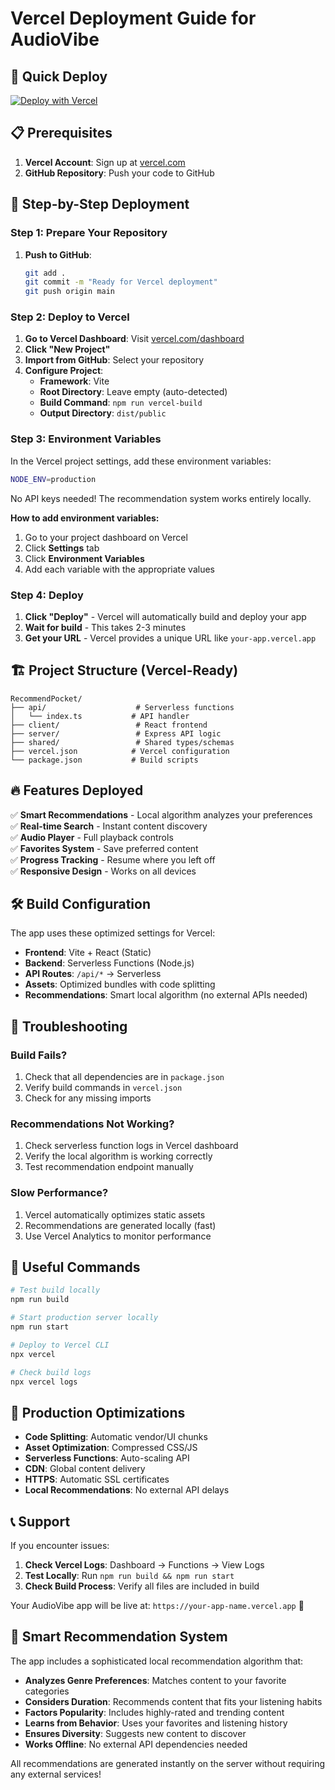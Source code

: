 # Vercel Deployment Guide for AudioVibe

## 🚀 Quick Deploy

[![Deploy with Vercel](https://vercel.com/button)](https://vercel.com/new/clone?repository-url=https://github.com/yourusername/RecommendPocket)

## 📋 Prerequisites

1. **Vercel Account**: Sign up at [vercel.com](https://vercel.com)
2. **GitHub Repository**: Push your code to GitHub

## 🔧 Step-by-Step Deployment

### Step 1: Prepare Your Repository

1. **Push to GitHub**:
   ```bash
   git add .
   git commit -m "Ready for Vercel deployment"
   git push origin main
   ```

### Step 2: Deploy to Vercel

1. **Go to Vercel Dashboard**: Visit [vercel.com/dashboard](https://vercel.com/dashboard)
2. **Click "New Project"**
3. **Import from GitHub**: Select your repository
4. **Configure Project**:
   - **Framework**: Vite
   - **Root Directory**: Leave empty (auto-detected)
   - **Build Command**: `npm run vercel-build`
   - **Output Directory**: `dist/public`

### Step 3: Environment Variables

In the Vercel project settings, add these environment variables:

```bash
NODE_ENV=production
```

No API keys needed! The recommendation system works entirely locally.

**How to add environment variables:**
1. Go to your project dashboard on Vercel
2. Click **Settings** tab
3. Click **Environment Variables**
4. Add each variable with the appropriate values

### Step 4: Deploy

1. **Click "Deploy"** - Vercel will automatically build and deploy your app
2. **Wait for build** - This takes 2-3 minutes
3. **Get your URL** - Vercel provides a unique URL like `your-app.vercel.app`

## 🏗️ Project Structure (Vercel-Ready)

```
RecommendPocket/
├── api/                    # Serverless functions
│   └── index.ts           # API handler
├── client/                 # React frontend
├── server/                 # Express API logic
├── shared/                 # Shared types/schemas
├── vercel.json            # Vercel configuration
└── package.json           # Build scripts
```

## 🔥 Features Deployed

✅ **Smart Recommendations** - Local algorithm analyzes your preferences  
✅ **Real-time Search** - Instant content discovery  
✅ **Audio Player** - Full playback controls  
✅ **Favorites System** - Save preferred content  
✅ **Progress Tracking** - Resume where you left off  
✅ **Responsive Design** - Works on all devices  

## 🛠️ Build Configuration

The app uses these optimized settings for Vercel:

- **Frontend**: Vite + React (Static)
- **Backend**: Serverless Functions (Node.js)
- **API Routes**: `/api/*` → Serverless
- **Assets**: Optimized bundles with code splitting
- **Recommendations**: Smart local algorithm (no external APIs needed)

## 🚨 Troubleshooting

### Build Fails?
1. Check that all dependencies are in `package.json`
2. Verify build commands in `vercel.json`
3. Check for any missing imports

### Recommendations Not Working?
1. Check serverless function logs in Vercel dashboard
2. Verify the local algorithm is working correctly
3. Test recommendation endpoint manually

### Slow Performance?
1. Vercel automatically optimizes static assets
2. Recommendations are generated locally (fast)
3. Use Vercel Analytics to monitor performance

## 🔗 Useful Commands

```bash
# Test build locally
npm run build

# Start production server locally
npm run start

# Deploy to Vercel CLI
npx vercel

# Check build logs
npx vercel logs
```

## 🎯 Production Optimizations

- **Code Splitting**: Automatic vendor/UI chunks
- **Asset Optimization**: Compressed CSS/JS
- **Serverless Functions**: Auto-scaling API
- **CDN**: Global content delivery
- **HTTPS**: Automatic SSL certificates
- **Local Recommendations**: No external API delays

## 📞 Support

If you encounter issues:

1. **Check Vercel Logs**: Dashboard → Functions → View Logs
2. **Test Locally**: Run `npm run build && npm run start`
3. **Check Build Process**: Verify all files are included in build

Your AudioVibe app will be live at: `https://your-app-name.vercel.app` 🎵

## 🧠 Smart Recommendation System

The app includes a sophisticated local recommendation algorithm that:

- **Analyzes Genre Preferences**: Matches content to your favorite categories
- **Considers Duration**: Recommends content that fits your listening habits  
- **Factors Popularity**: Includes highly-rated and trending content
- **Learns from Behavior**: Uses your favorites and listening history
- **Ensures Diversity**: Suggests new content to discover
- **Works Offline**: No external API dependencies needed

All recommendations are generated instantly on the server without requiring any external services! 